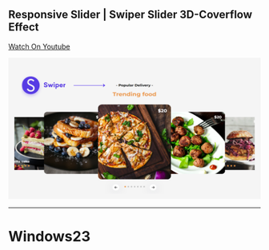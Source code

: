 ## Responsive Slider | Swiper Slider 3D-Coverflow Effect

[Watch On Youtube](https://youtu.be/li-ylRo7VEc)

![thumbnail](thumbnail.png)

------------------------
# Windows23
